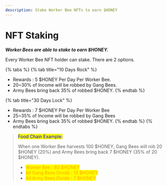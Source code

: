 ```yaml
---
description: Stake Worker Bee NFTs to earn $HONEY
---
```


# NFT Staking

_**Worker Bees are able to stake to earn $HONEY.**_

Every Worker Bee NFT holder can stake. There are 2 options.

{% tabs %}
{% tab title="10 Days Rock" %}
* Rewards : 5 $HONEY Per Day Per Worker Bee.&#x20;
* 20\~30% of Income will be robbed by Gang Bees.
* Army Bees bring back 35% of robbed $HONEY.&#x20;
{% endtab %}

{% tab title="30 Days Lock" %}
* Rewards : 7 $HONEY Per Day Per Worker Bee
* 25\~35% of Income will be robbed by Gang Bees
* Army Bees bring back 35% of robbed $HONEY.
{% endtab %}
{% endtabs %}

> <mark style="color:blue;">Food Chain Example:</mark>&#x20;
>
> When one Worker Bee harvests 100 $HONEY, Gang Bees will rob 20 $HONEY (20%) and Army Bees bring back 7 $HONEY (35% of 20 $HONEY).
>
> * <mark style="color:orange;">Worker Bee : 80 $HONEY</mark>
> * <mark style="color:orange;">All Gang Bees Divide : 13 $HONEY</mark>&#x20;
> * <mark style="color:orange;">All Army Bees Divide : 7 $HONEY</mark>
